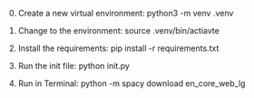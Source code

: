 0. Create a new virtual environment:
    python3 -m venv .venv

1. Change to the environment: 
    source .venv/bin/actiavte

2. Install the requirements:
    pip install -r requirements.txt

3. Run the init file: 
    python init.py

4. Run in Terminal:
    python -m spacy download en_core_web_lg